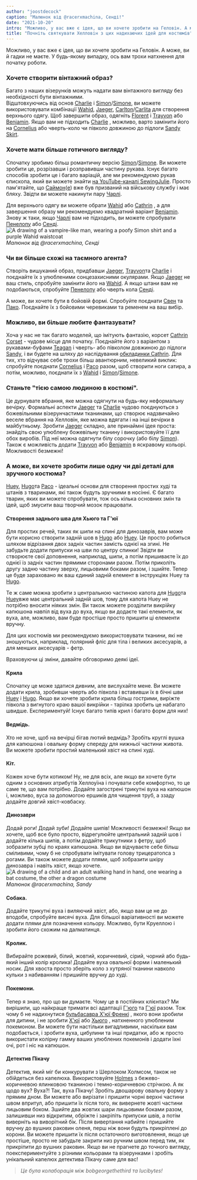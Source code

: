 ```yaml
---
author: "joostdecock"
caption: "Малюнок від @racerxmachina, Сенді!"
date: "2021-10-20"
intro: "Можливо, у вас вже є ідея, що ви хочете зробити на Геловін. А може, ви й гадки не маєте. У будь-якому випадку, ось вам трохи натхнення для початку роботи."
title: "Почніть святкувати Хелловін з цих надихаючих ідей для костюмів"
---
```


 Можливо, у вас вже є ідея, що ви хочете зробити на Геловін. А може, ви й гадки не маєте. У будь-якому випадку, ось вам трохи натхнення для початку роботи.

### Хочете створити вінтажний образ?
Багато з наших візерунків можуть надати вам вінтажного вигляду без необхідності бути вінтажними.  
Відштовхуючись від основ [Charlie](/designs/charlie) і [Simon](/designs/simon/)/[Simone](/designs/simone/), ви можете використовувати комбінації [Wahid](/designs/wahid/), [Jaeger](/designs/jeager), [Carlton](/designs/carlton/)/[Carlita](/designs/carlita) для створення верхнього одягу. Щоб завершити образ, одягніть [Florent](/designs/florent) і [Trayvon](/designs/trayvon) або [Benjamin](/designs/benjamin). Якщо вам не підходить [Charlie](/designs/charlie/) , можливо, варто замінити його на [Cornelius](/designs/cornelius/) або чверть-коло чи півколо довжиною до підлоги [Sandy Skirt](/designs/sandy/).

### Хочете мати більше готичного вигляду?
Спочатку зробимо більш романтичну версію [Simon](/designs/simon/)/[Simone](/designs/simone/). Ви можете зробити це, розрізавши і розправивши частину рукава. Існує багато способів зробити це і багато варіацій, але ми рекомендуємо рукав єпископа, який ви можете знайти [на YouTube-каналі SewingJulie](https://www.youtube.com/watch?v=GkEZtATYZ2g&ab_channel=SewingJulie). Просто пам'ятайте, що [Саймон](/designs/simon/)([e](/designs/simone/)) вже був призваний на військову службу і має бляху. Звідти ви можете накинути пару [Чарлі](/designs/charlie/).

Для верхнього одягу ви можете обрати [Wahid](/designs/wahid/) або [Cathrin](/designs/cathrin/) , а для завершення образу ми рекомендуємо квадратний варіант [Benjamin](/designs/benjamin/). Знову ж таки, якщо [Чарлі](/designs/charlie/) вам не підходить, ви можете спробувати [Пенелопу](/designs/penelope/) або [Сенді](/designs/sandy/).  
![A drawing of a vampire-like man, wearing a poofy Simon shirt and a purple Wahid waistcoat](https://posts.freesewing.org/uploads/wahidsimonvamp_345e8bb3b0.jpg)  
*Малюнок від @racerxmachina, Сенді*

### Чи ви більше схожі на таємного агента?
Створіть вишуканий образ, придбавши [Jaeger](/designs/jaeger/), [Trayvon](/designs/trayvon/)та [Charlie](/designs/charlie/) і поєднайте їх з улюбленими сонцезахисними окулярами. Якщо [Jaeger](/designs/jaeger/) не ваш стиль, спробуйте замінити його на [Wahid](/designs/wahid/). А якщо штани вам не подобаються, спробуйте [Пенелопу](/designs/penelope/) або чверть кола [Сенді](/designs/sandy/).

А може, ви хочете бути в бойовій формі. Спробуйте поєднати [Свен](/designs/sven/) та [Пако](/designs/paco/). Поєднайте їх з бойовими черевиками та ременем на ваш вибір.

### Можливо, ви більше любите фантазувати?
Хоча у нас не так багато моделей, що імітують фантазію, корсет [Cathrin Corset](/designs/cathrin/) - чудове місце для початку. Поєднайте його з варіантом з рукавами-буфами [Teagan](/designs/teagan/) і чверть- або півколом довжиною до підлоги [Sandy](/designs/sandy/), і ви будете на шляху до наслідування [обкладинки Cathrin](/designs/cathrin/). Для тих, хто відчуває себе трохи більш авантюрним, невеликий виклик: спробуйте поєднати [Cornelius](/designs/cornelius/) і [Paco](/designs/paco/) разом, щоб створити ноги сатира, а потім, можливо, поєднати їх з [Wahid](/designs/wahid/) і [Simon](/designs/simon/)/[Simone](/designs/simone/).

### Станьте "тією самою людиною в костюмі".
Це дурнувате вбрання, яке можна одягнути на будь-яку неформальну вечірку. Формальні аспекти [Jaeger](/designs/jaeger/) та [Charlie](/designs/charlie/) чудово поєднуються з божевільними візерунчастими тканинами, що створює надзвичайно веселе вбрання на Хелловін, яке можна вдягати і на інші вечірки в майбутньому. Зробити [Jaeger](/designs/jaeger/) складно, але принаймні ідея проста: знайдіть свою улюблену божевільну тканину і використовуйте її для обох виробів. Під неї можна одягнути білу сорочку (або білу [Simon](/designs/simon/)). Також є можливість додати [Trayvon](/designs/trayvon/) або [Benjamin](/designs/benjamin/) в яскравому кольорі. Можливості безмежні!

### А може, ви хочете зробити лише одну чи дві деталі для зручного костюма?
[Huey](/designs/huey/), [Hugo](/designs/hugo/)та [Paco](/designs/paco/) - ідеальні основи для створення простих худі та штанів з тваринами, які також будуть зручними в носінні. Є багато тварин, яких ви можете спробувати, тож ось кілька основних змін та ідей, щоб змусити ваш творчий мозок працювати.

#### Створення заднього шва для Хьюго та Г'юї
Для простих речей, таких як шипи на спині для динозаврів, вам може бути корисно створити задній шов в [Hugo](/designs/hugo/) або [Huey](/designs/huey/). Це просто робиться шляхом відрізання двох задніх частин замість однієї на згині. Не забудьте додати припуски на шви по центру спинки! Звідти ви створюєте свої доповнення, наприклад, шипи, а потім пришиваєте їх до однієї із задніх частин прямими сторонами разом. Потім приколіть другу задню частину зверху, лицьовими боками разом, і зшийте. Тепер це буде зараховано як ваш єдиний задній елемент в інструкціях Huey та [Hugo](https://freesewing.org/docs/patterns/hugo/instructions/).

Те ж саме можна зробити з центральною частиною капота для [Hugo](/designs/hugo/)та [Huey](/designs/huey/)вже має центральний задній шов, тому для капота Huey не потрібно вносити ніяких змін. Ви також можете розділити викрійку капюшона навпіл від вуха до вуха, якщо ви додаєте такі елементи, як вуха, але, можливо, вам буде простіше просто пришити ці елементи вручну.

Для цих костюмів ми рекомендуємо використовувати тканини, які не зношуються, наприклад, полярний фліс для тіла і великих аксесуарів, а для менших аксесуарів - фетр.

Враховуючи ці зміни, давайте обговоримо деякі ідеї.

#### Крила
Спочатку це може здатися дивним, але вислухайте мене. Ви можете додати крила, зробивши чверть або півкола і вставивши їх в бічні шви [Huey](/designs/huey/) і [Hugo](/designs/hugo/). Якщо ви хочете зробити крила більш гострими, виріжте півкола з вигнутого краю вашої викрійки - тарілка зробить це набагато швидше. Експериментуй! Існує багато типів крил і багато форм для них!
#### Ведмідь.
Хто не хоче, щоб на вечірці бігав лютий ведмідь? Зробіть круглі вушка для капюшона і овальну форму спереду для нижньої частини живота. Ви можете зробити простий маленький хвіст на спині худі.
#### Кіт.
Кожен хоче бути котиком! Ну, не для всіх, але якщо ви хочете бути одним з основних атрибутів Хеллоуїна і почувати себе комфортно, то це саме те, що вам потрібно. Додайте загострені трикутні вуха на капюшон і, можливо, вуса за допомогою ершиків для чищення труб, а ззаду додайте довгий хвіст-ковбаску.
#### Динозаври
Додай роги! Додай зуби! Додайте шипів! Можливості безмежні! Якщо ви хочете, щоб все було просто, відрегулюйте центральний задній шов і додайте кілька шипів, а потім додайте трикутники з фетру, щоб зобразити зубці по краях капюшона. Якщо ви відчуваєте себе більш сміливими, чому б не спробувати імітувати голову трицератопса з рогами. Ви також можете додати плями, щоб зобразити шкіру динозавра і навіть хвіст, якщо хочете.  
![A drawing of a child and an adult walking hand in hand, one wearing a bat costume, the other a dragon costume](https://posts.freesewing.org/uploads/huey_paco_costumes_8a199c7572.jpg)  
*Малюнок @racerxmachina, Sandy*

#### Собака.
Додайте трикутні вуха і виляючий хвіст, або, якщо вам це не до вподоби, спробуйте висячі вуха. Для більшої варіативності ви можете додати плями для позначення кольору. Можливо, бути Круеллою і зробити його схожим на далматинця.
#### Кролик.
Вибирайте рожевий, білий, жовтий, коричневий, сірий, чорний або будь-який інший колір кролика! Додайте вуха овальної форми і маленький носик. Для хвоста просто зберіть коло з хутряної тканини навколо кульки з набиванням і пришийте вручну до худі.
#### Покемони.
Тепер я знаю, про що ви думаєте. Чому це в постійних клієнтах? Ми вирішили, що найкраще тримати всі адаптації [Г'юго](/designs/hugo/) та [Г'юї](/designs/huey/) разом. Тож чому б не надихнутися [бульбасавра Х'юї Френкі](/showcase/bulbasaur-huey/) , якого вони зробили для дитини, і не зробити [Х'юї](/designs/huey/) або [Хьюго](/designs/hugo/) , натхненного улюбленим покемоном. Ви можете бути настільки вигадливими, наскільки вам подобається, і зробити вуха, цибулини та інші придатки, або ж просто використати колірну гамму ваших улюблених покемонів і додати їхні очі, рот і ніс на капюшон.
#### Детектив Пікачу
Детектив, який міг би конкурувати з Шерлоком Холмсом, також не обійдеться без капелюха. Використовуйте [Holmes](/designs/holmes/) з бежево-коричневою ялинковою тканиною і темно-коричневою стрічкою. А як щодо вух? Вуха?! Так, вуха Пікачу! Зробіть двошарову овальну форму з прямим дном. Ви можете або вирізати і пришити чорні верхні частини швом впритул, або пришити їх після того, як вивернете жовті частини лицьовим боком. Зшийте два жовтих шари лицьовими боками разом, залишивши низ відкритим, обріжте і закріпіть припуски швів, а потім виверніть на виворітний бік. Після вивертання набийте і пришийте вручну до вушних раковин оленя, перш ніж вони будуть прикріплені до корони. Ви можете пришити їх після остаточного виготовлення, якщо це простіше, просто не забудьте закрити низ ручним швом перед тим, як прикріпити до вушних раковин. Якщо ви не прагнете до точного вигляду, поекспериментуйте з різними кольорами та візерунками і зробіть унікальний капелюх детектива Пікачу саме для вас!

> *Це була колаборація між bobgeorgethethird та lucibytes!*
